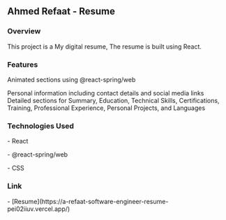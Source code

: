 <h2>Ahmed Refaat - Resume</h2>
<h3>Overview</h3>
This project is a My digital resume,  The resume is built using React. 
<h3>Features</h3>
<p>Animated sections using @react-spring/web</p>
<p>
  Personal information including contact details and social media links
  Detailed sections for Summary, Education, Technical Skills, Certifications, Training, Professional Experience, Personal Projects, and Languages
</p>
<h3>Technologies Used</h3>
<p>- React</p>
<p>- @react-spring/web</p>
<p>- CSS</p>
<h3>Link</h3>
- [Resume](https://a-refaat-software-engineer-resume-pei02iiuv.vercel.app/)
